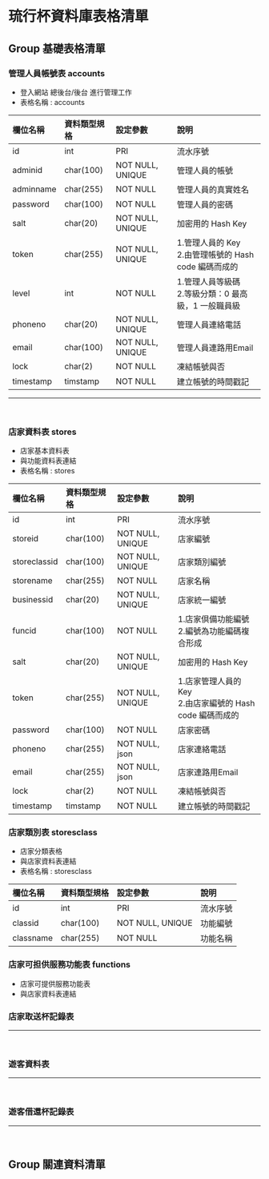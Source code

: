 # 琉行杯資料庫表格清單

## Group 基礎表格清單

### 管理人員帳號表 accounts

+ 登入網站 總後台/後台 進行管理工作
+ 表格名稱 : accounts

|欄位名稱|資料類型規格|設定參數|說明|
|:-------|:-----------|:-------|:---|
|id|int|PRI|流水序號|
|adminid|char(100)|NOT NULL, UNIQUE|管理人員的帳號|
|adminname|char(255)|NOT NULL|管理人員的真實姓名|
|password|char(100)|NOT NULL|管理人員的密碼|
|salt|char(20)|NOT NULL, UNIQUE|加密用的 Hash Key|
|token|char(255)|NOT NULL, UNIQUE|1.管理人員的 Key<br>2.由管理帳號的 Hash code 編碼而成的|
|level|int|NOT NULL|1.管理人員等級碼<br>2.等級分類：0 最高級，1 一般職員級|
|phoneno|char(20)|NOT NULL, UNIQUE|管理人員連絡電話|
|email|char(100)|NOT NULL, UNIQUE|管理人員連路用Email|
|lock|char(2)|NOT NULL|凍結帳號與否|
|timestamp|timstamp|NOT NULL|建立帳號的時間戳記|
<HR>
<BR>

### 店家資料表 stores

+ 店家基本資料表
+ 與功能資料表連結
+ 表格名稱 : stores

|欄位名稱|資料類型規格|設定參數|說明|
|:-------|:-----------|:-------|:---|
|id|int|PRI|流水序號|
|storeid|char(100)|NOT NULL, UNIQUE|店家編號|
|storeclassid|char(100)|NOT NULL, UNIQUE|店家類別編號|
|storename|char(255)|NOT NULL|店家名稱|
|businessid|char(20)|NOT NULL, UNIQUE|店家統一編號|
|funcid|char(100)|NOT NULL|1.店家倶備功能編號<br>2.編號為功能編碼複合形成|
|salt|char(20)|NOT NULL, UNIQUE|加密用的 Hash Key|
|token|char(255)|NOT NULL, UNIQUE|1.店家管理人員的 Key<br>2.由店家編號的 Hash code 編碼而成的|
|password|char(100)|NOT NULL|店家密碼|
|phoneno|char(255)|NOT NULL, json|店家連絡電話|
|email|char(255)|NOT NULL, json|店家連路用Email|
|lock|char(2)|NOT NULL|凍結帳號與否|
|timestamp|timstamp|NOT NULL|建立帳號的時間戳記|


### 店家類別表 storesclass

+ 店家分類表格
+ 與店家資料表連結
+ 表格名稱 : storesclass

|欄位名稱|資料類型規格|設定參數|說明|
|:-------|:-----------|:-------|:---|
|id|int|PRI|流水序號|
|classid|char(100)|NOT NULL, UNIQUE|功能編號|
|classname|char(255)|NOT NULL|功能名稱|

### 店家可担供服務功能表 functions

+ 店家可提供服務功能表
+ 與店家資料表連結


### 店家取送杯記錄表

<HR>
<BR>

### 遊客資料表

<HR>
<BR>

### 遊客借還杯記錄表

<HR>
<BR>

## Group 關連資料清單

